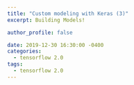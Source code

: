 ```yaml
---
title: "Custom modeling with Keras (3)"
excerpt: Building Models!

author_profile: false

date: 2019-12-30 16:30:00 -0400
categories: 
  - tensorflow 2.0
tags:
  - tensorflow 2.0
---
```




<!--stackedit_data:
eyJoaXN0b3J5IjpbLTc3MTgzMDg3MiwtMjAyNzkwMTg1MF19
-->